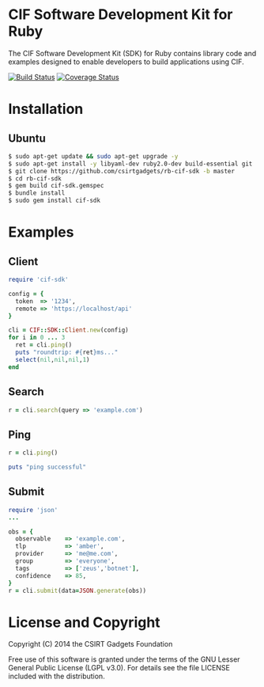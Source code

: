 # CIF Software Development Kit for Ruby

The CIF Software Development Kit (SDK) for Ruby contains library code and examples designed to enable developers to build applications using CIF.

[![Build Status](https://travis-ci.org/csirtgadgets/rb-cif-sdk.svg?branch=master)](https://travis-ci.org/csirtgadgets/rb-cif-sdk) [![Coverage Status](https://coveralls.io/repos/csirtgadgets/rb-cif-sdk/badge.png)](https://coveralls.io/r/csirtgadgets/rb-cif-sdk)

# Installation
## Ubuntu
```bash
$ sudo apt-get update && sudo apt-get upgrade -y
$ sudo apt-get install -y libyaml-dev ruby2.0-dev build-essential git
$ git clone https://github.com/csirtgadgets/rb-cif-sdk -b master
$ cd rb-cif-sdk
$ gem build cif-sdk.gemspec
$ bundle install
$ sudo gem install cif-sdk
```

# Examples
## Client
```ruby
require 'cif-sdk'

config = {
  token  => '1234',
  remote => 'https://localhost/api'
}

cli = CIF::SDK::Client.new(config)
for i in 0 ... 3
  ret = cli.ping()
  puts "roundtrip: #{ret}ms..."
  select(nil,nil,nil,1)
end
```
## Search
```ruby
r = cli.search(query => 'example.com')
```

## Ping
```ruby
r = cli.ping()

puts "ping successful"
```
## Submit
```ruby
require 'json'
...

obs = {
  observable 	=> 'example.com',
  tlp        	=> 'amber',
  provider   	=> 'me@me.com',
  group      	=> 'everyone',
  tags			=> ['zeus','botnet'],
  confidence	=> 85,
}
r = cli.submit(data=JSON.generate(obs))
```

# License and Copyright
Copyright (C) 2014 the CSIRT Gadgets Foundation

Free use of this software is granted under the terms of the GNU Lesser General Public License (LGPL v3.0). For details see the file LICENSE included with the distribution.
